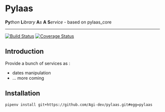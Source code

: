 Pylaas
======
 **Py***thon* **L***ibrary* **A***s* **A** **S***ervice* - based on pylaas_core

---------------
[![Build Status](https://travis-ci.org/Agi-dev/pylaas.svg?branch=master)](https://travis-ci.org/Agi-dev/pylaas)
[![Coverage Status](https://coveralls.io/repos/github/Agi-dev/pylaas/badge.svg?branch=master)](https://coveralls.io/github/Agi-dev/pylaas?branch=master)


## Introduction
Provide a bunch of services as :
- dates manipulation
- ... more coming

## Installation

```
pipenv install git+https://github.com/Agi-dev/pylaas.git#egg=pylaas
```